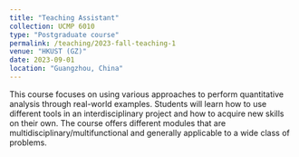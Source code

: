 ```yaml
---
title: "Teaching Assistant"
collection: UCMP 6010
type: "Postgraduate course"
permalink: /teaching/2023-fall-teaching-1
venue: "HKUST (GZ)"
date: 2023-09-01
location: "Guangzhou, China"
---
```


This course focuses on using various approaches to perform quantitative analysis through real-world examples. Students will learn how to use different tools in an interdisciplinary project and how to acquire new skills on their own. The course offers different modules that are multidisciplinary/multifunctional and generally applicable to a wide class of problems.
